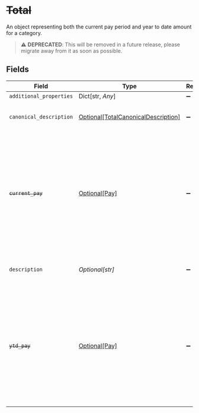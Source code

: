 # ~~Total~~

An object representing both the current pay period and year to date amount for a category.

> :warning: **DEPRECATED**: This will be removed in a future release, please migrate away from it as soon as possible.


## Fields

| Field                                                                                                                                                              | Type                                                                                                                                                               | Required                                                                                                                                                           | Description                                                                                                                                                        |
| ------------------------------------------------------------------------------------------------------------------------------------------------------------------ | ------------------------------------------------------------------------------------------------------------------------------------------------------------------ | ------------------------------------------------------------------------------------------------------------------------------------------------------------------ | ------------------------------------------------------------------------------------------------------------------------------------------------------------------ |
| `additional_properties`                                                                                                                                            | Dict[str, *Any*]                                                                                                                                                   | :heavy_minus_sign:                                                                                                                                                 | N/A                                                                                                                                                                |
| `canonical_description`                                                                                                                                            | [Optional[TotalCanonicalDescription]](../../models/shared/totalcanonicaldescription.md)                                                                            | :heavy_minus_sign:                                                                                                                                                 | Commonly used term to describe the line item.                                                                                                                      |
| ~~`current_pay`~~                                                                                                                                                  | [Optional[Pay]](../../models/shared/pay.md)                                                                                                                        | :heavy_minus_sign:                                                                                                                                                 | : warning: ** DEPRECATED **: This will be removed in a future release, please migrate away from it as soon as possible.<br/><br/>An object representing a monetary amount. |
| `description`                                                                                                                                                      | *Optional[str]*                                                                                                                                                    | :heavy_minus_sign:                                                                                                                                                 | Text of the line item as printed on the paystub.                                                                                                                   |
| ~~`ytd_pay`~~                                                                                                                                                      | [Optional[Pay]](../../models/shared/pay.md)                                                                                                                        | :heavy_minus_sign:                                                                                                                                                 | : warning: ** DEPRECATED **: This will be removed in a future release, please migrate away from it as soon as possible.<br/><br/>An object representing a monetary amount. |